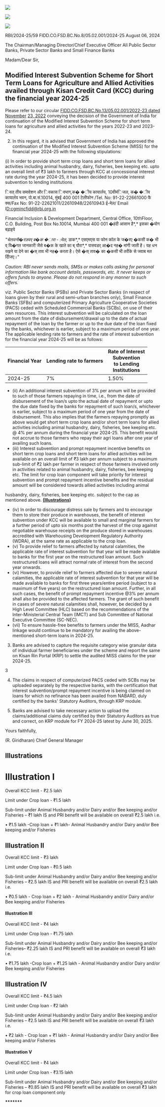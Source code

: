 ![](_page_0_Picture_0.jpeg)

![](_page_0_Picture_1.jpeg)

![](_page_0_Picture_2.jpeg)

RBI/2024-25/59 FIDD.CO.FSD.BC.No.8/05.02.001/2024-25 August 06, 2024

The Chairman/Managing Director/Chief Executive Officer All Public Sector Banks, Private Sector Banks and Small Finance Banks

Madam/Dear Sir,

## **Modified Interest Subvention Scheme for Short Term Loans for Agriculture and Allied Activities availed through Kisan Credit Card (KCC) during the financial year 2024-25**

Please refer to our circular [FIDD.CO.FSD.BC.No.13/05.02.001/2022-23 dated November](https://www.rbi.org.in/Scripts/NotificationUser.aspx?Id=12411&Mode=0) [23, 2022](https://www.rbi.org.in/Scripts/NotificationUser.aspx?Id=12411&Mode=0) conveying the decision of the Government of India for continuation of the Modified Interest Subvention Scheme for short term loans for agriculture and allied activities for the years 2022-23 and 2023-24.

2. In this regard, it is advised that Government of India has approved the continuation of the Modified Interest Subvention Scheme (MISS) for the financial year 2024-25 with the following stipulations:

(i) In order to provide short term crop loans and short term loans for allied activities including animal husbandry, dairy, fisheries, bee keeping etc. upto an overall limit of ₹3 lakh to farmers through KCC at concessional interest rate during the year 2024-25, it has been decided to provide interest subvention to lending institutions

िवत् तीय समावेशन और िवकास िवभाग,क� �ीय कायार्लय, 10वीमंिजल, क� �ीय कायार्लय भवन, पो.बा.सं.10014, मुंबई 400 001 टेलीफोन /Tel. No: 91-22-22661000 फै क्स/Fax No: 91-22-22621011/22610948/22610943 ई-मेल/ Email I[D:cgmincfidd@rbi.org.in](mailto:cgmincfidd@rbi.org.in)

Financial Inclusion & Development Department, Central Office, 10thFloor, C.O. Building, Post Box No.10014, Mumbai 400 001 �हंदी आसान है*,* इसका �योग बढ़ाइये

*"*चेतावनी�रज़वर् ब�क �ारा - :मेल*,* डाक*,* एसएमएस या फोन कॉल के ज�रए �कसी क� भी व् यि�गत जानकारी जैसे ब�क के खाते का ब् यौरा*,* पासवडर् आ�द नह� मांगी जाती है। यह धन रखने या देने का �स् ताव भी नह� करता है। ऐसे �स् ताव� का �कसी भी तरीके से जवाब मत दीिजए।*"*

*Caution: RBI never sends mails, SMSs or makes calls asking for personal information like bank account details, passwords, etc. It never keeps or offers funds to anyone. Please do not respond in any manner to such offers.*

viz. Public Sector Banks (PSBs) and Private Sector Banks (in respect of loans given by their rural and semi-urban branches only), Small Finance Banks (SFBs) and computerized Primary Agriculture Cooperative Societies (PACS) ceded with Scheduled Commercial Banks (SCBs), on use of their own resources. This interest subvention will be calculated on the loan amount from the date of disbursement/drawal up to the date of actual repayment of the loan by the farmer or up to the due date of the loan fixed by the banks, whichever is earlier, subject to a maximum period of one year. The applicable lending rate to farmers and the rate of interest subvention for the financial year 2024-25 will be as follows:

| Financial Year | Lending rate to farmers | Rate of Interest<br>Subvention<br>to Lending<br>Institutions |
|----------------|-------------------------|--------------------------------------------------------------|
| 2024-25        | 7%                      | 1.50%                                                        |

- (ii) An additional interest subvention of 3% per annum will be provided to such of those farmers repaying in time, i.e., from the date of disbursement of the loan/s upto the actual date of repayment or upto the due date fixed by the banks for repayment of such loan/s, whichever is earlier, subject to a maximum period of one year from the date of disbursement. This also implies that the farmers repaying promptly as above would get short term crop loans and/or short term loans for allied activities including animal husbandry, dairy, fisheries, bee keeping etc. @ 4% per annum during the financial year 2024-25. This benefit would not accrue to those farmers who repay their agri loans after one year of availing such loans.
- (iii) Interest subvention and prompt repayment incentive benefits on short term crop loans and short term loans for allied activities will be available on an overall limit of ₹3 lakh per annum subject to a maximum sub-limit of ₹2 lakh per farmer in respect of those farmers involved only in activities related to animal husbandry, dairy, fisheries, bee keeping etc. The limit for crop loan component will take priority for interest subvention and prompt repayment incentive benefits and the residual amount will be considered towards allied activities including animal

husbandry, dairy, fisheries, bee keeping etc. subject to the cap as mentioned above. **[\(Illustrations\)](#page-4-0)**

- (iv) In order to discourage distress sale by farmers and to encourage them to store their produce in warehouses, the benefit of interest subvention under KCC will be available to small and marginal farmers for a further period of upto six months post the harvest of the crop against negotiable warehouse receipts on the produce stored in warehouses accredited with Warehousing Development Regulatory Authority (WDRA), at the same rate as applicable to the crop loan.
- (v) To provide relief to farmers affected by natural calamities, the applicable rate of interest subvention for that year will be made available to banks for the first year on the restructured loan amount. Such restructured loans will attract normal rate of interest from the second year onwards.
- (vi) However, to provide relief to farmers affected due to severe natural calamities, the applicable rate of interest subvention for that year will be made available to banks for first three years/entire period (subject to a maximum of five years) on the restructured loan amount. Further, in all such cases, the benefit of prompt repayment incentive @3% per annum shall also be provided to the affected farmers. The grant of such benefit in cases of severe natural calamities shall, however, be decided by a High Level Committee (HLC) based on the recommendations of the Inter-Ministerial Central Team (IMCT) and Sub Committee of National Executive Committee (SC-NEC).
- (vii) To ensure hassle-free benefits to farmers under the MISS, Aadhar linkage would continue to be mandatory for availing the above-mentioned short-term loans in 2024-25.

3. Banks are advised to capture the requisite category wise granular data of individual farmer beneficiaries under the scheme and report the same on Kisan Rin Portal (KRP) to settle the audited MISS claims for the year 2024-25.

3

4. The claims in respect of computerized PACS ceded with SCBs may be uploaded separately by the respective banks, with the certification that interest subvention/prompt repayment incentive is being claimed on loans for which no refinance has been availed from NABARD, duly certified by the banks' Statutory Auditors, through KRP module.

5. Banks are advised to take necessary action to upload the claims/additional claims duly certified by their Statutory Auditors as true and correct, on KRP module for FY 2024-25 latest by June 30, 2025.

Yours faithfully,

(R. Giridharan) Chief General Manager

## **Illustrations**

# <span id="page-4-0"></span>**Illustration I**

Overall KCC limit - ₹2.5 lakh

Limit under Crop loan - ₹1.5 lakh

Sub-limit under Animal Husbandry and/or Dairy and/or Bee keeping and/or Fisheries – ₹1 lakh IS and PRI benefit will be available on overall ₹2.5 lakh i.e.

• ₹1.5 lakh -Crop loan + ₹1 lakh- Animal Husbandry and/or Dairy and/or Bee keeping and/or Fisheries

## **Illustration II**

Overall KCC limit - ₹3 lakh

Limit under Crop loan - ₹0.5 lakh

Sub-limit under Animal Husbandry and/or Dairy and/or Bee keeping and/or Fisheries – ₹2.5 lakh IS and PRI benefit will be available on overall ₹2.5 lakh i.e.

• ₹0.5 lakh - Crop loan + ₹2 lakh - Animal Husbandry and/or Dairy and/or Bee keeping and/or Fisheries

#### **Illustration III**

Overall KCC limit - ₹4 lakh

Limit under Crop loan - ₹1.75 lakh

Sub-limit under Animal Husbandry and/or Dairy and/or Bee keeping and/or Fisheries– ₹2.25 lakh IS and PRI benefit will be available on overall ₹3 lakh i.e.

• ₹1.75 lakh -Crop loan + ₹1.25 lakh - Animal Husbandry and/or Dairy and/or Bee keeping and/or Fisheries

## **Illustration IV**

Overall KCC limit - ₹4.5 lakh

Limit under Crop loan - ₹2 lakh

Sub-limit under Animal Husbandry and/or Dairy and/or Bee keeping and/or Fisheries – ₹2.5 lakh IS and PRI benefit will be available on overall ₹3 lakh i.e.

• ₹2 lakh - Crop loan + ₹1 lakh - Animal Husbandry and/or Dairy and/or Bee keeping and/or Fisheries

#### **Illustration V**

Overall KCC limit - ₹4 lakh

Limit under Crop loan - ₹3.15 lakh

Sub-limit under Animal Husbandry and/or Dairy and/or Bee keeping and/or Fisheries – ₹0.85 lakh IS and PRI benefit will be available on overall ₹3 lakh for crop loan component only

**\*\*\*\*\*\*\***